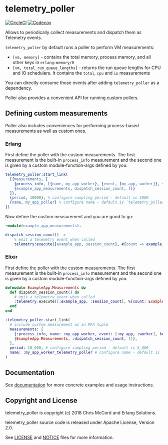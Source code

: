 # telemetry_poller

[![CircleCI](https://circleci.com/gh/beam-telemetry/telemetry_poller.svg?style=svg)](https://circleci.com/gh/beam-telemetry/telemetry_poller)
[![Codecov](https://codecov.io/gh/beam-telemetry/telemetry_poller/branch/master/graphs/badge.svg)](https://codecov.io/gh/beam-telemetry/telemetry_poller/branch/master/graphs/badge.svg)

Allows to periodically collect measurements and dispatch them as Telemetry events.

`telemetry_poller` by default runs a poller to perform VM measurements:

  * `[vm, memory]` - contains the total memory, process memory, and all other keys in `erlang:memory/0`
  * `[vm, total_run_queue_lengths]` - returns the run queue lengths for CPU and IO schedulers. It contains the `total`, `cpu` and `io` measurements

You can directly consume those events after adding `telemetry_poller` as a dependency.

Poller also provides a convenient API for running custom pollers.

## Defining custom measurements

Poller also includes conveniences for performing process-based measurements as well as custom ones.

### Erlang

First define the poller with the custom measurements. The first measurement is the built-in `process_info` measurement and the second one is given by a custom module-function-args defined  by you:

```erlang
telemetry_poller:start_link(
  [{measurements, [
    {process_info, [{name, my_app_worker}, {event, [my_app, worker]}, {keys, [memory, message_queue_len]}]},
    {example_app_measurements, dispatch_session_count, []}
  ]},
  {period, 10000}, % configure sampling period - default is 5000
  {name, my_app_poller} % configure name - default is `telemetry_poller`
]).
```

Now define the custom measurement and you are good to go:

```erlang
-module(example_app_measurements).

dispatch_session_count() ->
    % emit a telemetry event when called
    telemetry:execute([example_app, session_count], #{count => example_app:session_count()}, #{}).
```

### Elixir

First define the poller with the custom measurements. The first measurement is the built-in `process_info` measurement and the second one is given by a custom module-function-args defined  by you:

```elixir
defmodule ExampleApp.Measurements do
  def dispatch_session_count() do
    # emit a telemetry event when called
    :telemetry.execute([:example_app, :session_count], %{count: ExampleApp.session_count()}, %{})
  end
end
```

```elixir
:telemetry_poller.start_link(
  # include custom measurement as an MFA tuple
  measurements: [
    {:process_info, name: :my_app_worker, event: [:my_app, :worker], keys: [:message, :message_queue_len]},
    {ExampleApp.Measurements, :dispatch_session_count, []},
  ],
  period: 10_000, # configure sampling period - default is 5_000
  name: :my_app_worker_telemetry_poller # configure name - default is `:telemetry_poller`
)
```

## Documentation

See [documentation](https://hexdocs.pm/telemetry_poller/) for more concrete examples and usage
instructions.

## Copyright and License

telemetry_poller is copyright (c) 2018 Chris McCord and Erlang Solutions.

telemetry_poller source code is released under Apache License, Version 2.0.

See [LICENSE](LICENSE) and [NOTICE](NOTICE) files for more information.
